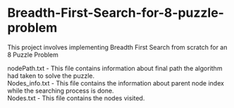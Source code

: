 # Breadth-First-Search-for-8-puzzle-problem

This project involves implementing Breadth First Search from scratch for an 8 Puzzle Problem

nodePath.txt    - This file contains information about final path the algorithm had taken to solve the puzzle.\
Nodes_info.txt  - This file contains the information about parent node index while the searching process is done.\
Nodes.txt       - This file contains the nodes visited.
